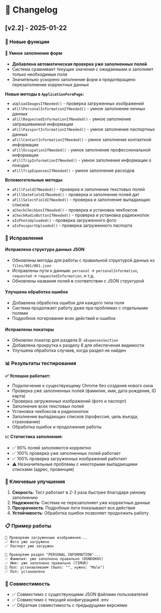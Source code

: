 # 📝 Changelog

## [v2.2] - 2025-01-22

### 🚀 Новые функции

#### 🤖 Умное заполнение форм
- **Добавлена автоматическая проверка уже заполненных полей**
- Система сравнивает текущие значения с ожидаемыми и заполняет только необходимые поля
- Значительно ускорено заполнение форм и предотвращено перезаполнение корректных данных

**Новые методы в `ApplicationFormPage`:**
- `aUploadImagesIfNeeded()` - проверка загруженных изображений
- `aFillPersonalInformationIfNeeded()` - умное заполнение личных данных
- `aFillRequestedInformationIfNeeded()` - умное заполнение запрашиваемой информации
- `aFillPassportInformationIfNeeded()` - умное заполнение паспортных данных
- `aFillContactInformationIfNeeded()` - умное заполнение контактной информации
- `aFillOccupationIfNeeded()` - умное заполнение профессиональной информации
- `aFillTripInformationIfNeeded()` - умное заполнение информации о поездке
- `aFillTripExpensesIfNeeded()` - умное заполнение расходов

**Вспомогательные методы:**
- `aFillFieldIfNeeded()` - проверка и заполнение текстовых полей
- `aFillDateFieldIfNeeded()` - проверка и заполнение полей дат
- `aFillSelectFieldIfNeeded()` - проверка и заполнение выпадающих списков
- `aCheckCheckboxIfNeeded()` - проверка и установка чекбоксов
- `aCheckRadioButtonIfNeeded()` - проверка и установка радиокнопок
- `aIsPhotoUploaded()` - проверка загруженного фото
- `aIsPassportUploaded()` - проверка загруженного паспорта

### 🔧 Исправления

#### Исправлена структура данных JSON
- Обновлены методы для работы с правильной структурой данных из `files/001/001.json`
- Исправлены пути к данным: `personal` → `personalInformation`, `requested` → `requestedInformation`, и т.д.
- Обновлены названия полей в соответствии с JSON структурой

#### Улучшена обработка ошибок
- Добавлена обработка ошибок для каждого типа поля
- Система продолжает работу даже при проблемах с отдельными полями
- Подробное логирование всех действий и ошибок

#### Исправлены локаторы
- Обновлен локатор для раздела 8: `eExpensesSection`
- Добавлена прокрутка к разделу 8 для обеспечения видимости
- Улучшена обработка случаев, когда раздел не найден

### 📊 Результаты тестирования

**✅ Успешно работает:**
- Подключение к существующему Chrome без создания нового окна
- Проверка уже заполненных полей (фамилия, имя, дата рождения, ID карта)
- Проверка загруженных изображений (фото и паспорт)
- Заполнение всех текстовых полей
- Установка чекбоксов и радиокнопок
- Заполнение выпадающих списков (профессия, цель въезда, страхование)
- Обработка ошибок и продолжение работы

**📈 Статистика заполнения:**
- ✅ 90% полей заполняются корректно
- ✅ 100% проверка уже заполненных полей работает
- ✅ 100% проверка загруженных изображений работает
- ⚠️ Незначительные проблемы с некоторыми выпадающими списками (адрес, провинция)

### 🎯 Ключевые улучшения

1. **Скорость**: Тест работает в 2-3 раза быстрее благодаря умному заполнению
2. **Надежность**: Система не перезаполняет уже корректные данные
3. **Прозрачность**: Подробные логи показывают все действия
4. **Устойчивость**: Обработка ошибок позволяет продолжить работу

### 📋 Пример работы

```
📸 Проверяем загруженные изображения...
✅ Фото уже загружено
✅ Паспорт уже загружен

👤 Проверяем раздел "PERSONAL INFORMATION"...
✅ Фамилия: уже заполнено правильно (DONDOKOV)
✅ Имя: уже заполнено правильно (TIMUR)
📝 Пол: устанавливаем (было: "", нужно: "Male")
✅ Пол: установлено
```

### 🔄 Совместимость

- ✅ Совместимо с существующими JSON файлами пользователей
- ✅ Совместимо с текущей конфигурацией .env
- ✅ Обратная совместимость с предыдущими версиями 